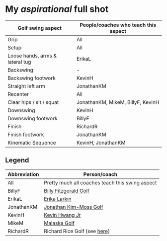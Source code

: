 # My *aspirational* full shot

Golf swing aspect  | People/coaches who teach this aspect
-------------------|-------------------------------------
Grip               | All
Setup              | All
Loose hands, arms & lateral tug | ErikaL
Backswing          | -
Backswing footwork | KevinH
Straight left arm  | JonathanKM
Recenter           | All
Clear hips / sit / squat | JonathanKM, MikeM, BillyF, KevinH
Downswing          | KevinH
Downswing footwork | BillyF
Finish             | RichardR
Finish footwork    | JonathanKM
Kinematic Sequence | KevinH, JonathanKM


## Legend

Abbreviation | Person/coach
-------------|-------------
All          | Pretty much all coaches teach this swing aspect
BillyF       | [Billy Fitzgerald Golf](../people/Links_BillyFitzgerald.md)
ErikaL       | [Erika Larkin](../people/Links_ErikaLarkin.md)
JonathanKM   | [Jonathan Kim-Moss Golf](../people/Links_JonathanKimMoss.md)
KevinH       | [Kevin Hwang Jr](../people/Links_KevinHwangJr.md)
MikeM        | [Malaska Golf](https://www.youtube.com/@MalaskaGolf)
RichardR     | Richard Rice Golf (see [here](../Links_GolfTips2025a.md))

